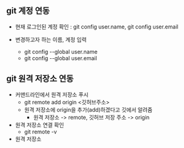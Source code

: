 ## git 계정 연동
- 현재 로그인된 계정 확인 : git config user.name, git config user.email

- 변경하고자 하는 이름, 계정 입력
  - git config --global user.name
  - git config --global user.email

## git 원격 저장소 연동
- 커맨드라인에서 원격 저장소 푸시
  - git remote add origin <깃허브주소>
  - 원격 저장소에 origin을 추가(add)하겠다고 깃에서 알려줌
    - 원격 저장소 -> remote, 깃허브 저장 주소 -> origin
- 원격 저장소 연결 확인
  - git remote -v
- 원격 저장소 
